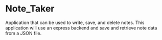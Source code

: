# Note_Taker
Application that can be used to write, save, and delete notes. This application will use an express backend and save and retrieve note data from a JSON file.
